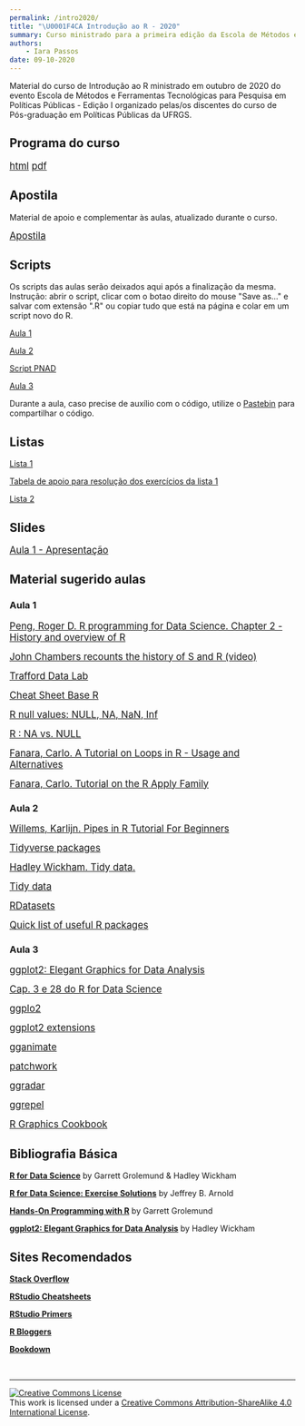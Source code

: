 ```yaml
---
permalink: /intro2020/
title: "\U0001F4CA Introdução ao R - 2020"
summary: Curso ministrado para a primeira edição da Escola de Métodos e Ferramentas Tecnológicas para Pesquisa em Políticas Públicas -  Edição I
authors:
    - Iara Passos
date: 09-10-2020
---
```


Material do curso de Introdução ao R ministrado em outubro de 2020 do evento Escola de Métodos e Ferramentas Tecnológicas para Pesquisa em Políticas Públicas -  Edição I organizado pelas/os discentes do curso de Pós-graduação em Políticas Públicas da UFRGS. 

## Programa do curso 

<span style="font-size:larger;">[html](https://ipassos.github.io/introR2020_rep/programa2020) [pdf](https://github.com/ipassos/introR2020/raw/main/programa2020.pdf)</span>


## Apostila

Material de apoio e complementar às aulas, atualizado durante o curso. 

<span style="font-size:larger;">[Apostila](https://ipassos.github.io/apostila-introR/)</span>

## Scripts

Os scripts das aulas serão deixados aqui após a finalização da mesma.
Instrução: abrir o script, clicar com o botao direito do mouse "Save as..." e salvar com extensão ".R" ou copiar tudo que está na página e colar em um script novo do R. 

[Aula 1](https://raw.githubusercontent.com/ipassos/introR2020/main/aula1.R)

[Aula 2](https://raw.githubusercontent.com/ipassos/introR2020/main/aula2.R)

[Script PNAD](https://github.com/ipassos/introR2020/blob/main/pnad.R)

[Aula 3](https://github.com/ipassos/introR2020/blob/main/aula3.R)

Durante a aula, caso precise de auxílio com o código, utilize o [Pastebin](https://pastebin.com/) para compartilhar o código. 

## Listas

[Lista 1](https://raw.githubusercontent.com/ipassos/introR2020/main/lista1.R)

[Tabela de apoio para resolução dos exercícios da lista 1](https://github.com/ipassos/introR2020/blob/main/Tabela%201.png)

[Lista 2](https://raw.githubusercontent.com/ipassos/introR2020/main/lista2.R)

## Slides

<span style="font-size:larger;">[Aula 1 - Apresentação](https://ipassos.github.io/apresentacao-introR/#1)</span> <br>

## Material sugerido aulas

### Aula 1

<span style="font-size:larger;">[Peng, Roger D. R programming for Data Science. Chapter 2 - History and overview of R](https://bookdown.org/rdpeng/rprogdatascience/history-and-overview-of-r.html)</span> <br>

<span style="font-size:larger;">[John Chambers recounts the history of S and R (video)](https://blog.revolutionanalytics.com/2014/01/john-chambers-recounts-the-history-of-s-and-r.html)</span> <br>

<span style="font-size:larger;">[Trafford Data Lab](https://www.trafforddatalab.io/covid19.html)</span> <br>

<span style="font-size:larger;">[Cheat Sheet Base R](http://github.com/rstudio/cheatsheets/raw/master/base-r.pdf)</span> <br>

<span style="font-size:larger;">[R null values: NULL, NA, NaN, Inf](https://www.r-bloggers.com/2018/07/r-null-values-null-na-nan-inf/)</span> <br>

<span style="font-size:larger;">[R : NA vs. NULL](https://www.r-bloggers.com/2010/04/r-na-vs-null/)</span> <br>

<span style="font-size:larger;">[Fanara, Carlo. A Tutorial on Loops in R - Usage and Alternatives](https://www.datacamp.com/community/tutorials/tutorial-on-loops-in-r)</span> <br>

<span style="font-size:larger;">[Fanara, Carlo. Tutorial on the R Apply Family](https://www.datacamp.com/community/tutorials/r-tutorial-apply-family)</span> <br>

### Aula 2

<span style="font-size:larger;">[Willems, Karlijn. Pipes in R Tutorial For Beginners](https://www.datacamp.com/community/tutorials/pipe-r-tutorial)</span> <br>

<span style="font-size:larger;">[Tidyverse packages](https://www.tidyverse.org/packages/)</span> <br>

<span style="font-size:larger;">[Hadley Wickham. Tidy data.](https://vita.had.co.nz/papers/tidy-data.html)</span> <br>

<span style="font-size:larger;">[Tidy data](https://tidyr.tidyverse.org/articles/tidy-data.html#data-structure)</span> <br>

<span style="font-size:larger;">[RDatasets](https://vincentarelbundock.github.io/Rdatasets/)</span> <br>

<span style="font-size:larger;">[Quick list of useful R packages](https://support.rstudio.com/hc/en-us/articles/201057987-Quick-list-of-useful-R-packages)</span> <br>

### Aula 3

<span style="font-size:larger;">[ggplot2: Elegant Graphics for Data Analysis](https://ggplot2-book.org/)</span> <br>

<span style="font-size:larger;">[Cap. 3 e 28 do R for Data Science](https://r4ds.had.co.nz/)</span> <br>

<span style="font-size:larger;">[ggplo2](https://ggplot2.tidyverse.org/)</span> <br>

<span style="font-size:larger;">[ggplot2 extensions](https://www.ggplot2-exts.org/index.html) </span> <br>

<span style="font-size:larger;">[gganimate](https://gganimate.com/)</span> <br>

<span style="font-size:larger;">[patchwork](https://patchwork.data-imaginist.com/)</span> <br>

<span style="font-size:larger;">[ggradar](https://github.com/ricardo-bion/ggradar)</span> <br>

<span style="font-size:larger;">[ggrepel](https://cran.r-project.org/web/packages/ggrepel/vignettes/ggrepel.html)</span> <br>

<span style="font-size:larger;">[R Graphics Cookbook](https://www.amazon.com/dp/1491978600/) </span> <br>


## Bibliografia Básica

**[R for Data Science](https://r4ds.had.co.nz/)** by Garrett Grolemund & Hadley Wickham <br>

**[R for Data Science: Exercise Solutions](https://jrnold.github.io/r4ds-exercise-solutions/)** by Jeffrey B. Arnold <br>

**[Hands-On Programming with R](https://rstudio-education.github.io/hopr/index.html)** by Garrett Grolemund <br>

**[ggplot2: Elegant Graphics for Data Analysis](https://ggplot2-book.org/index.html)** by Hadley Wickham 


## Sites Recomendados

**[Stack Overflow](https://stackoverflow.com/questions/tagged/r)** <br>

**[RStudio Cheatsheets](https://rstudio.com/resources/cheatsheets/)** <br>

**[RStudio Primers](https://rstudio.cloud/learn/primers)** <br>

**[R Bloggers](https://www.r-bloggers.com/)** <br>

**[Bookdown](https://bookdown.org/)**


&nbsp;

<hr/>

<a rel="license" href="http://creativecommons.org/licenses/by-sa/4.0/"><img alt="Creative Commons License" style="border-width:0" src="https://i.creativecommons.org/l/by-sa/4.0/88x31.png" /></a><br />This work is licensed under a <a rel="license" href="http://creativecommons.org/licenses/by-sa/4.0/">Creative Commons Attribution-ShareAlike 4.0 International License</a>.
